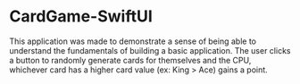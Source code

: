 # CardGame-SwiftUI
This application was made to demonstrate a sense of being able to understand the fundamentals of building a basic application. The user clicks a button to randomly generate cards for themselves and the CPU, whichever card has a higher card value (ex: King > Ace) gains a point.
